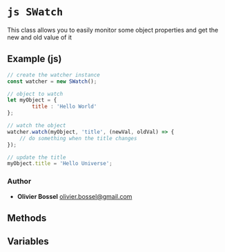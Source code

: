 


<!-- @namespace    sugar.js.object -->
<!-- @name    SWatch -->

# ```js SWatch ```


This class allows you to easily monitor some object properties and get the new and old value of it



## Example (js)

```js
// create the watcher instance
const watcher = new SWatch();

// object to watch
let myObject = {
		title : 'Hello World'
};

// watch the object
watcher.watch(myObject, 'title', (newVal, oldVal) => {
 	// do something when the title changes
});

// update the title
myObject.title = 'Hello Universe';
```


### Author
- **Olivier Bossel** <a href="mailto:olivier.bossel@gmail.com">olivier.bossel@gmail.com</a> 


## Methods



## Variables


